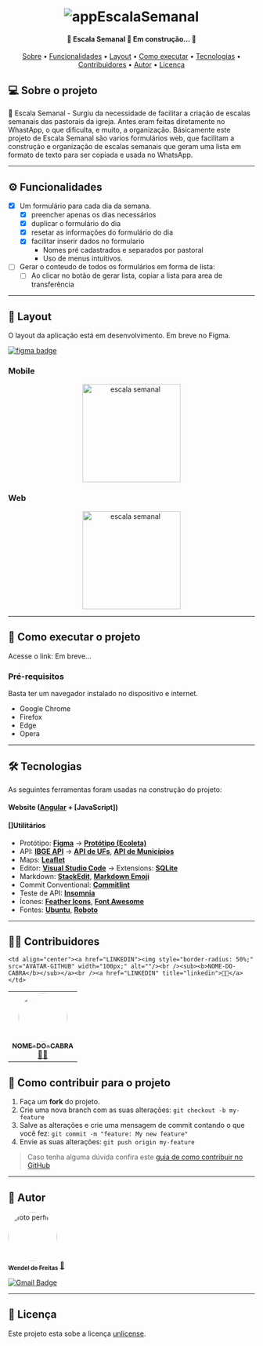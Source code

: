 <h1 align="center">
    <img alt="appEscalaSemanal" title="#appEscalaSemanal" src="./assets/img/banner.png" />
</h1>

<h4 align="center"> 
	🚧  Escala Semanal 🚀 Em construção...  🚧
</h4>

<p align="center">
 <a href="#-sobre-o-projeto">Sobre</a> •
 <a href="#-funcionalidades">Funcionalidades</a> •
 <a href="#-layout">Layout</a> • 
 <a href="#-como-executar-o-projeto">Como executar</a> • 
 <a href="#-tecnologias">Tecnologias</a> • 
 <a href="#-contribuidores">Contribuidores</a> • 
 <a href="#-autor">Autor</a> • 
 <a href="#user-content--licença">Licença</a>
</p>


## 💻 Sobre o projeto

📆 Escala Semanal - Surgiu da necessidade de facilitar a criação de escalas semanais das pastorais da igreja. Antes eram feitas diretamente no WhastApp, o que dificulta, e muito, a organização.
Básicamente este projeto de Escala Semanal são varios formulários web, que facilitam a construção e organização de escalas semanais que geram uma lista em formato de texto para ser copiada e usada no WhatsApp.

---

## ⚙️ Funcionalidades

- [x] Um formulário para cada dia da semana.
  - [x] preencher apenas os dias necessários 
  - [x] duplicar o formulário do dia
  - [x] resetar as informações do formulário do dia
  - [x] facilitar inserir dados no formulario
    - Nomes pré cadastrados e separados por pastoral
    - Uso de menus intuitivos.

- [ ] Gerar o conteudo de todos os formulários em forma de lista:
  - [ ] Ao clicar no botão de gerar lista, copiar a lista para area de transferência

---

## 🎨 Layout

O layout da aplicação está em desenvolvimento. Em breve no Figma.

<a href="https://www.figma.com/file/1SxgOMojOB2zYT0Mdk28lB/Ecoleta?node-id=136%3A546">
  <img alt="figma badge" src="https://img.shields.io/badge/Acessar%20Layout%20-Figma-%2304D361">
</a>


### Mobile

<p align="center">
  <img alt="escala semanal" title="#escala semanal" src="./assets/img/home-mobile.png" width="200px">
</p>

### Web

<p align="center" style="display: flex; align-items: flex-start; justify-content: center;">
  <img alt="escala semanal" title="#escala semanal" src="./assets/img/home-mobile.png" width="200px">
</p>

---

## 🚀 Como executar o projeto

Acesse o link: Em breve...

### Pré-requisitos

Basta ter um navegador instalado no dispositivo e internet.
- Google Chrome
- Firefox
- Edge
- Opera

---

## 🛠 Tecnologias

As seguintes ferramentas foram usadas na construção do projeto:

#### **Website**  ([Angular](https://angular.io/)  +  [JavaScript])

#### []**Utilitários**

-   Protótipo:  **[Figma](https://www.figma.com/)**  →  **[Protótipo (Ecoleta)](https://www.figma.com/file/1SxgOMojOB2zYT0Mdk28lB/Ecoleta)**
-   API:  **[IBGE API](https://servicodados.ibge.gov.br/api/docs/localidades?versao=1)**  →  **[API de UFs](https://servicodados.ibge.gov.br/api/docs/localidades?versao=1#api-UFs-estadosGet)**,  **[API de Municípios](https://servicodados.ibge.gov.br/api/docs/localidades?versao=1#api-Municipios-estadosUFMunicipiosGet)**
-   Maps:  **[Leaflet](https://react-leaflet.js.org/en/)**
-   Editor:  **[Visual Studio Code](https://code.visualstudio.com/)**  → Extensions:  **[SQLite](https://marketplace.visualstudio.com/items?itemName=alexcvzz.vscode-sqlite)**
-   Markdown:  **[StackEdit](https://stackedit.io/)**,  **[Markdown Emoji](https://gist.github.com/rxaviers/7360908)**
-   Commit Conventional:  **[Commitlint](https://github.com/conventional-changelog/commitlint)**
-   Teste de API:  **[Insomnia](https://insomnia.rest/)**
-   Ícones:  **[Feather Icons](https://feathericons.com/)**,  **[Font Awesome](https://fontawesome.com/)**
-   Fontes:  **[Ubuntu](https://fonts.google.com/specimen/Ubuntu)**,  **[Roboto](https://fonts.google.com/specimen/Roboto)**


---

## 👨‍💻 Contribuidores


<table>
  <tr>
    <td align="center"><a href="LINKEDIN"><img style="border-radius: 50%;" src="AVATAR-GITHUB" width="100px;" alt=""/><br /><sub><b>NOME-DO-CABRA</b></sub></a><br /><a href="LINKEDIN" title="linkedin">👨‍🚀</a></td>

    <td align="center"><a href="LINKEDIN"><img style="border-radius: 50%;" src="AVATAR-GITHUB" width="100px;" alt=""/><br /><sub><b>NOME-DO-CABRA</b></sub></a><br /><a href="LINKEDIN" title="linkedin">👨‍🚀</a></td>
        
  </tr>
</table>

## 💪 Como contribuir para o projeto

1. Faça um **fork** do projeto.
2. Crie uma nova branch com as suas alterações: `git checkout -b my-feature`
3. Salve as alterações e crie uma mensagem de commit contando o que você fez: `git commit -m "feature: My new feature"`
4. Envie as suas alterações: `git push origin my-feature`
> Caso tenha alguma dúvida confira este [guia de como contribuir no GitHub](./CONTRIBUTING.md)

---

## 🦸 Autor

<a href="https://www.linkedin.com/in/wendel-de-freitas-mendes/">
 <img style="border-radius: 50%;" src="https://avatars.githubusercontent.com/u/19244954?v=4" width="100px;" alt="foto perfil"/>
 <br />
 <sub><b>Wendel de Freitas</b></sub></a> <a href="https://www.linkedin.com/in/wendel-de-freitas-mendes/" title="Linkedin">🚀</a>
 <br />

[![Gmail Badge](https://img.shields.io/badge/-wendinhodefreitas@gmail.com-c14438?style=flat-square&logo=Gmail&logoColor=white&link=mailto:wendinhodefreitas@gmail.com)](mailto:wendinhodefreitas@gmail.com)

---

## 📝 Licença

Este projeto esta sobe a licença [unlicense](./LICENSE).
